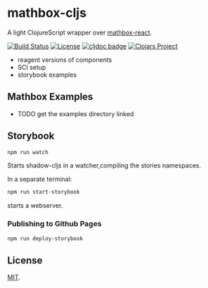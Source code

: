 # mathbox-cljs

A light ClojureScript wrapper over [mathbox-react][MBR].

[![Build Status](https://github.com/mentat-collective/mathbox-cljs/actions/workflows/kondo.yml/badge.svg?branch=main)](https://github.com/mentat-collective/mathbox-cljs/actions/workflows/kondo.yml)
[![License](https://img.shields.io/badge/license-MIT-brightgreen.svg)](https://github.com/sicmutils/sicmutils/blob/main/LICENSE)
[![cljdoc badge](https://cljdoc.org/badge/mentat-collective/mathbox-cljs)](https://cljdoc.org/d/mentat-collective/mathbox-cljs/CURRENT)
[![Clojars Project](https://img.shields.io/clojars/v/org.mentat/mathbox-cljs.svg)](https://clojars.org/org.mentat/mathbox-cljs)

- reagent versions of components
- SCI setup
- storybook examples

## Mathbox Examples

- TODO get the examples directory linked

## Storybook

```sh
npm run watch
```

Starts shadow-cljs in a watcher,compiling the stories namespaces.

In a separate terminal:

```sh
npm run start-storybook
```

starts a webserver.

### Publishing to Github Pages

```sh
npm run deploy-storybook
```

## License

[MIT](LICENSE).

[THREEJS]: https://github.com/mrdoob/three.js
[MATHBOX]: https://github.com/unconed/mathbox
[MBR]: https://github.com/ChristopherChudzicki/mathbox-react
